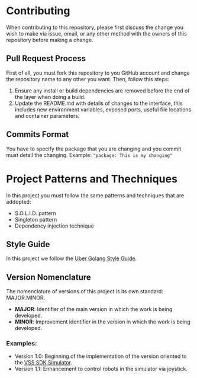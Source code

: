 # Contributing
When contributing to this repository, please first discuss the change you wish to make via issue, email, or any other method with the owners of this repository before making a change.

## Pull Request Process
First of all, you must fork this repository to you GitHub account and change the repository name to any other you want.
Then, follow this steps:
1. Ensure any install or build dependencies are removed before the end of the layer when doing a build.
2. Update the README.md with details of changes to the interface, this includes new environment variables, exposed ports, useful file locations and container parameters.

## Commits Format
You have to specify the package that you are changing and you commit must detail the changing.
Example:
`"package: This is my changing"`

# Project Patterns and Thechniques
In this project you must follow the same patterns and techniques that are addopted:
- S.O.L.I.D. pattern
- Singleton pattern
- Dependency injection technique

## Style Guide
In this project we follow the [Uber Golang Style Guide](https://github.com/uber-go/guide).

## Version Nomenclature
The nomenclature of versions of this project is its own standard: MAJOR.MINOR.

- **MAJOR**: Identifier of the main version in which the work is being developed.
- **MINOR**: Improvement identifier in the version in which the work is being developed.

### Examples:
- Version 1.0: Beginning of the implementation of the version oriented to the [VSS SDK Simulator](https://github.com/VSS-SDK/VSS-Simulator).
- Version 1.1: Enhancement to control robots in the simulator via joystick.